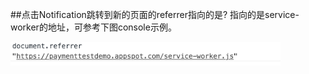 ##点击Notification跳转到新的页面的referrer指向的是?
指向的是service-worker的地址，可参考下图console示例。

![Image](../../resource/img/notificationReferrer.png)